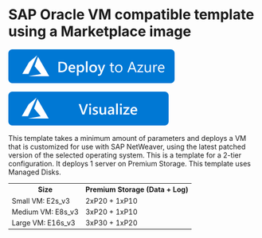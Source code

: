 # SAP Oracle VM compatible template using a Marketplace image

[![Deploy To Azure](https://raw.githubusercontent.com/Azure/azure-quickstart-templates/master/1-CONTRIBUTION-GUIDE/images/deploytoazure.svg?sanitize=true)](https://portal.azure.com/#create/Microsoft.Template/uri/https%3A%2F%2Fraw.githubusercontent.com%2Fmimergel%2Fsap-oracle-vm%2Fmain%2Fazuredeploy.json)

[![Visualize](https://raw.githubusercontent.com/Azure/azure-quickstart-templates/master/1-CONTRIBUTION-GUIDE/images/visualizebutton.svg?sanitize=true)](http://armviz.io/#/?load=https://portal.azure.com/#create/Microsoft.Template/uri/https%3A%2F%2Fraw.githubusercontent.com%2Fmimergel%2Fsap-oracle-vm%2Fmain%2Fazuredeploy.json)

This template takes a minimum amount of parameters and deploys a VM that is customized for use with SAP NetWeaver, using the latest patched version of the selected operating system. 
This is a template for a 2-tier configuration. It deploys 1 server on Premium Storage.
This template uses Managed Disks.

<table>
	<tr>
		<th>Size</th>
		<th>Premium Storage (Data + Log)</th>
	</tr>
	<tr>
		<td>Small VM: E2s_v3</td>
		<td>2xP20 + 1xP10</td>
	</tr>
	<tr>
		<td>Medium VM: E8s_v3</td>
		<td>3xP20 + 1xP10</td>
	</tr>
	<tr>
		<td>Large VM: E16s_v3</td>
		<td>3xP30 + 1xP20</td>
	</tr>
</table>				


